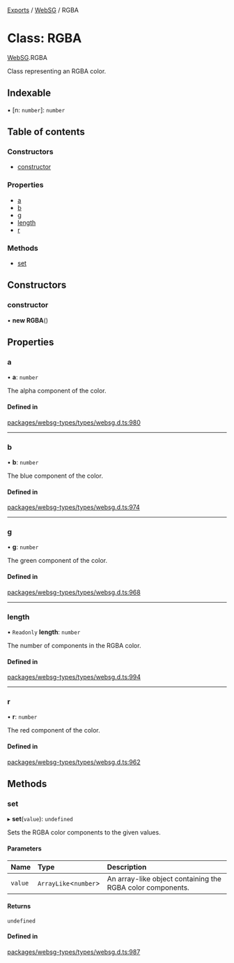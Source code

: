 [Exports](../modules.md) / [WebSG](../modules/websg) / RGBA

# Class: RGBA

[WebSG](../modules/WebSG.md).RGBA

Class representing an RGBA color.

## Indexable

▪ [n: `number`]: `number`

## Table of contents

### Constructors

- [constructor](WebSG.RGBA.md#constructor)

### Properties

- [a](WebSG.RGBA.md#a)
- [b](WebSG.RGBA.md#b)
- [g](WebSG.RGBA.md#g)
- [length](WebSG.RGBA.md#length)
- [r](WebSG.RGBA.md#r)

### Methods

- [set](WebSG.RGBA.md#set)

## Constructors

### constructor

• **new RGBA**()

## Properties

### a

• **a**: `number`

The alpha component of the color.

#### Defined in

[packages/websg-types/types/websg.d.ts:980](https://github.com/matrix-org/thirdroom/blob/1005fb3d/packages/websg-types/types/websg.d.ts#L980)

---

### b

• **b**: `number`

The blue component of the color.

#### Defined in

[packages/websg-types/types/websg.d.ts:974](https://github.com/matrix-org/thirdroom/blob/1005fb3d/packages/websg-types/types/websg.d.ts#L974)

---

### g

• **g**: `number`

The green component of the color.

#### Defined in

[packages/websg-types/types/websg.d.ts:968](https://github.com/matrix-org/thirdroom/blob/1005fb3d/packages/websg-types/types/websg.d.ts#L968)

---

### length

• `Readonly` **length**: `number`

The number of components in the RGBA color.

#### Defined in

[packages/websg-types/types/websg.d.ts:994](https://github.com/matrix-org/thirdroom/blob/1005fb3d/packages/websg-types/types/websg.d.ts#L994)

---

### r

• **r**: `number`

The red component of the color.

#### Defined in

[packages/websg-types/types/websg.d.ts:962](https://github.com/matrix-org/thirdroom/blob/1005fb3d/packages/websg-types/types/websg.d.ts#L962)

## Methods

### set

▸ **set**(`value`): `undefined`

Sets the RGBA color components to the given values.

#### Parameters

| Name    | Type                   | Description                                                |
| :------ | :--------------------- | :--------------------------------------------------------- |
| `value` | `ArrayLike`<`number`\> | An array-like object containing the RGBA color components. |

#### Returns

`undefined`

#### Defined in

[packages/websg-types/types/websg.d.ts:987](https://github.com/matrix-org/thirdroom/blob/1005fb3d/packages/websg-types/types/websg.d.ts#L987)
